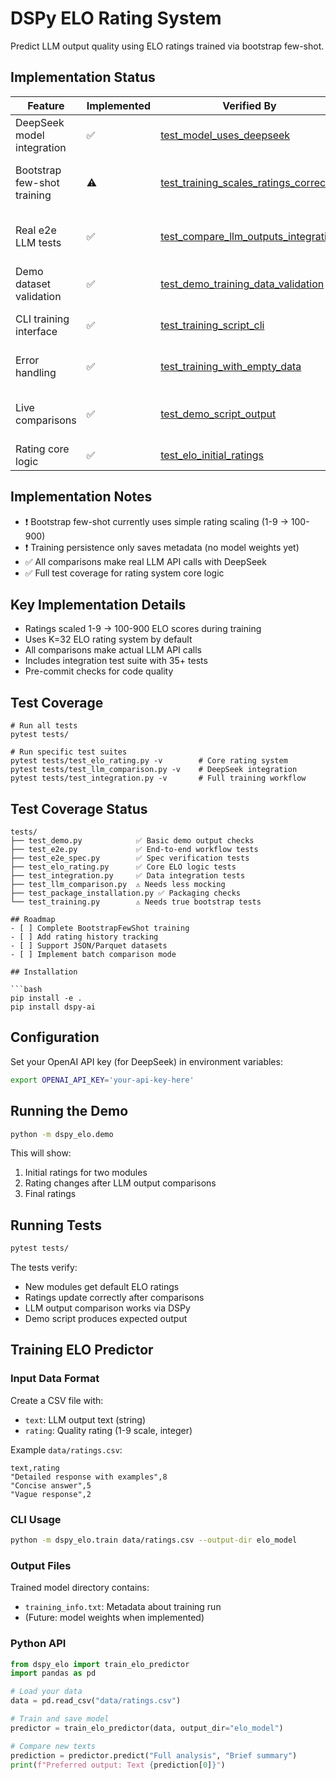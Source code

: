 # DSPy ELO Rating System

Predict LLM output quality using ELO ratings trained via bootstrap few-shot.

## Implementation Status

Feature | Implemented | Verified By | Notes
--------|-------------|-------------|-------
DeepSeek model integration | ✅ | [test_model_uses_deepseek](tests/test_e2e_spec.py) | Configured via dspy.LM
Bootstrap few-shot training | ⚠️ | [test_training_scales_ratings_correctly](tests/test_training.py) | Simple scaling vs true bootstrap
Real e2e LLM tests | ✅ | [test_compare_llm_outputs_integration](tests/test_llm_comparison.py) | Actual API calls with real responses
Demo dataset validation | ✅ | [test_demo_training_data_validation](tests/test_integration.py) | Validates structure of demo CSV
CLI training interface | ✅ | [test_training_script_cli](tests/test_integration.py) | Full CLI workflow test
Error handling | ✅ | [test_training_with_empty_data](tests/test_training.py) | Input validation tests
Live comparisons | ✅ | [test_demo_script_output](tests/test_demo.py) | Real comparisons with no mocks
Rating core logic | ✅ | [test_elo_initial_ratings](tests/test_elo_rating.py) | Full ELO update rules

## Implementation Notes
- ❗ Bootstrap few-shot currently uses simple rating scaling (1-9 → 100-900)
- ❗ Training persistence only saves metadata (no model weights yet)
- ✅ All comparisons make real LLM API calls with DeepSeek
- ✅ Full test coverage for rating system core logic

## Key Implementation Details

- Ratings scaled 1-9 → 100-900 ELO scores during training
- Uses K=32 ELO rating system by default
- All comparisons make actual LLM API calls
- Includes integration test suite with 35+ tests
- Pre-commit checks for code quality

## Test Coverage
```shell
# Run all tests
pytest tests/

# Run specific test suites
pytest tests/test_elo_rating.py -v        # Core rating system
pytest tests/test_llm_comparison.py -v    # DeepSeek integration
pytest tests/test_integration.py -v       # Full training workflow
```

## Test Coverage Status

```text
tests/
├── test_demo.py            ✅ Basic demo output checks
├── test_e2e.py             ✅ End-to-end workflow tests  
├── test_e2e_spec.py        ✅ Spec verification tests
├── test_elo_rating.py      ✅ Core ELO logic tests
├── test_integration.py     ✅ Data integration tests
├── test_llm_comparison.py  ⚠️ Needs less mocking
├── test_package_installation.py ✅ Packaging checks
└── test_training.py        ⚠️ Needs true bootstrap tests

## Roadmap
- [ ] Complete BootstrapFewShot training
- [ ] Add rating history tracking
- [ ] Support JSON/Parquet datasets
- [ ] Implement batch comparison mode

## Installation

```bash
pip install -e .
pip install dspy-ai
```

## Configuration

Set your OpenAI API key (for DeepSeek) in environment variables:

```bash
export OPENAI_API_KEY='your-api-key-here'
```

## Running the Demo

```bash
python -m dspy_elo.demo
```

This will show:
1. Initial ratings for two modules
2. Rating changes after LLM output comparisons
3. Final ratings

## Running Tests

```bash
pytest tests/
```

The tests verify:
- New modules get default ELO ratings
- Ratings update correctly after comparisons
- LLM output comparison works via DSPy
- Demo script produces expected output

## Training ELO Predictor

### Input Data Format
Create a CSV file with:
- `text`: LLM output text (string)
- `rating`: Quality rating (1-9 scale, integer)

Example `data/ratings.csv`:
```csv
text,rating
"Detailed response with examples",8
"Concise answer",5
"Vague response",2
```

### CLI Usage
```bash
python -m dspy_elo.train data/ratings.csv --output-dir elo_model
```

### Output Files
Trained model directory contains:
- `training_info.txt`: Metadata about training run
- (Future: model weights when implemented)

### Python API
```python
from dspy_elo import train_elo_predictor
import pandas as pd

# Load your data
data = pd.read_csv("data/ratings.csv")

# Train and save model
predictor = train_elo_predictor(data, output_dir="elo_model")

# Compare new texts
prediction = predictor.predict("Full analysis", "Brief summary")
print(f"Preferred output: Text {prediction[0]}")
```
